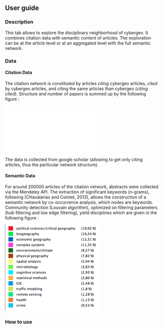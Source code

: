 ## User guide

### Description

This tab allows to explore the disciplinary neighborhood of cybergeo. It combines citation data with semantic content of articles. The exploration can be at the article level or at an aggregated level with the full semantic network.


### Data

#### Citation Data

The citation network is constituted by articles *citing* cybergeo articles, *cited* by cybergeo articles, and citing the same articles than cybergeo (*citing cited*). Structure and number of papers is summed up by the following figure :

![Citation network](./citnw.pdf)

The data is collected from google scholar (allowing to get only citing articles, thus the particular network structure).

#### Semantic Data

For around 200000 articles of the citation network, abstracts were collected via the Mendeley API. The extraction of significant keywords (n-grams), following [CHavalarias and Cointet, 2013], allows the construction of a semantic network by co-occurrence analysis, which nodes are keywords. Community detection (Louvain algorithm), optimized on filtering parameters (hub filtering and low edge filtering), yield disciplines which are given in the following figure :

![Disciplines](./disciplines.png)


### How to use

